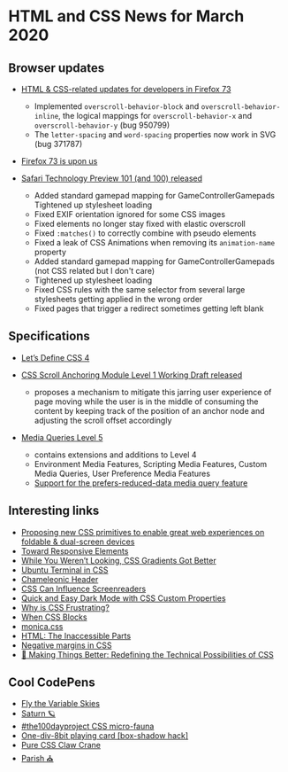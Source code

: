 # HTML and CSS News for March 2020

## Browser updates

- [HTML & CSS-related updates for developers in Firefox 73](https://developer.mozilla.org/en-US/docs/Mozilla/Firefox/Releases/73)
    + Implemented `overscroll-behavior-block` and `overscroll-behavior-inline`, the logical mappings for `overscroll-behavior-x` and `overscroll-behavior-y` (bug 950799)
    + The `letter-spacing` and `word-spacing` properties now work in SVG (bug 371787)

- [Firefox 73 is upon us](https://hacks.mozilla.org/2020/02/firefox-73-is-upon-us/)

- [Safari Technology Preview 101 (and 100) released](https://developer.apple.com/safari/technology-preview/release-notes/)
    + Added standard gamepad mapping for GameControllerGamepads
Tightened up stylesheet loading
    + Fixed EXIF orientation ignored for some CSS images
    + Fixed elements no longer stay fixed with elastic overscroll
    + Fixed `:matches()` to correctly combine with pseudo elements
    + Fixed a leak of CSS Animations when removing its `animation-name` property
    + Added standard gamepad mapping for GameControllerGamepads (not CSS related but I don't care)
    + Tightened up stylesheet loading
    + Fixed CSS rules with the same selector from several large stylesheets getting applied in the wrong order
    + Fixed pages that trigger a redirect sometimes getting left blank

## Specifications

- [Let’s Define CSS 4](https://github.com/w3c/csswg-drafts/issues/4770)

- [CSS Scroll Anchoring Module Level 1 Working Draft released](https://www.w3.org/TR/css-scroll-anchoring-1/)
    + proposes a mechanism to mitigate this jarring user experience of page moving while the user is in the middle of consuming the content by keeping track of the position of an anchor node and adjusting the scroll offset accordingly

- [Media Queries Level 5](https://drafts.csswg.org/mediaqueries-5/)
    + contains extensions and additions to Level 4
    + Environment Media Features, Scripting Media Features, Custom Media Queries, User Preference Media Features
    + [Support for the prefers-reduced-data media query feature](https://chromium-review.googlesource.com/c/chromium/src/+/2083838)

## Interesting links

- [Proposing new CSS primitives to enable great web experiences on foldable & dual-screen devices](https://github.com/w3c/csswg-drafts/issues/4736)
- [Toward Responsive Elements](https://bkardell.com/blog/TowardResponsive.html?1)
- [While You Weren’t Looking, CSS Gradients Got Better](https://css-tricks.com/while-you-werent-looking-css-gradients-got-better/)
- [Ubuntu Terminal in CSS](https://dev.to/codypearce/ubuntu-terminal-in-css-1aeo)
- [Chameleonic Header](https://codyhouse.co/tutorials/chameleonic-header-effect)
- [CSS Can Influence Screenreaders](https://blog.benmyers.dev/css-can-influence-screenreaders/)
- [Quick and Easy Dark Mode with CSS Custom Properties](https://css-irl.info/quick-and-easy-dark-mode-with-css-custom-properties/)
- [Why is CSS Frustrating?](https://css-tricks.com/why-is-css-frustrating/)
- [When CSS Blocks](https://timkadlec.com/remembers/2020-02-13-when-css-blocks/)
- [monica.css](https://meowni.ca/posts/monica-dot-css/)
- [HTML: The Inaccessible Parts](https://daverupert.com/2020/02/html-the-inaccessible-parts/)
- [Negative margins in CSS](https://www.quirksmode.org/blog/archives/2020/02/negative_margin.html)
- [📼 Making Things Better: Redefining the Technical Possibilities of CSS](https://aneventapart.com/news/post/making-things-better-aea-video)

## Cool CodePens

- [Fly the Variable Skies](https://codepen.io/jpamental/full/YzXzOMe)
- [Saturn 🪐](https://codepen.io/FelixLuciano/pen/dyoGoWO)
- [#the100dayproject CSS micro-fauna](https://codepen.io/lunamatic/pen/OJPKMve)
- [One-div-8bit playing card [box-shadow hack]](https://codepen.io/sgiannangeli/pen/MWwjBGR)
- [Pure CSS Claw Crane](https://codepen.io/jkantner/pen/abOBdgV)
- [Parish ⛪](https://codepen.io/FelixLuciano/pen/rNVyxxg)
